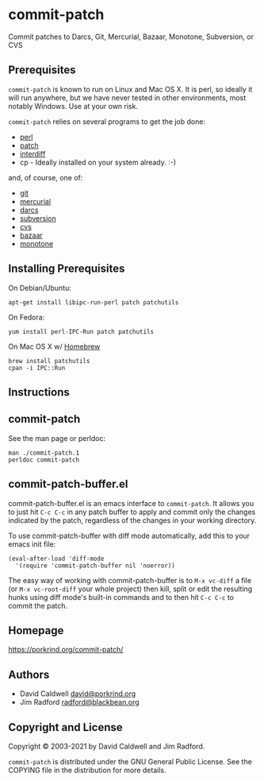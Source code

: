 commit-patch
============

Commit patches to Darcs, Git, Mercurial, Bazaar, Monotone, Subversion, or CVS


Prerequisites
-------------

`commit-patch` is known to run on Linux and Mac OS X. It is perl,
so ideally it will run anywhere, but we have never tested in
other environments, most notably Windows. Use at your own risk.

`commit-patch` relies on several programs to get the job done:

- [perl](https://www.perl.org)
- [patch](https://www.gnu.org/software/patch/)
- [interdiff](http://cyberelk.net/tim/software/patchutils/)
- cp - Ideally installed on your system already. :-)

and, of course, one of:

- [git](https://git-scm.com/)
- [mercurial](https://subversion.apache.org/)
- [darcs](http://darcs.net/)
- [subversion](http://subversion.tigris.org/)
- [cvs](https://www.nongnu.org/cvs/)
- [bazaar](https://bazaar.canonical.com/)
- [monotone](https://www.monotone.ca/)

## Installing Prerequisites

On Debian/Ubuntu:

    apt-get install libipc-run-perl patch patchutils

On Fedora:

    yum install perl-IPC-Run patch patchutils

On Mac OS X w/ [Homebrew](https://brew.sh)

    brew install patchutils
    cpan -i IPC::Run


Instructions
------------

## commit-patch

See the man page or perldoc:

    man ./commit-patch.1
    perldoc commit-patch


## commit-patch-buffer.el

commit-patch-buffer.el is an emacs interface to `commit-patch`. It
allows you to just hit `C-c C-c` in any patch buffer to apply and commit
only the changes indicated by the patch, regardless of the changes in
your working directory.

To use commit-patch-buffer with diff mode automatically, add this to
your emacs init file:

    (eval-after-load 'diff-mode
      '(require 'commit-patch-buffer nil 'noerror))

The easy way of working with commit-patch-buffer is to `M-x vc-diff` a
file (or `M-x vc-root-diff` your whole project) then kill, split or edit
the resulting hunks using diff mode's built-in commands and to then hit
`C-c C-c` to commit the patch.



Homepage
--------
https://porkrind.org/commit-patch/

Authors
-------
- David Caldwell <david@porkrind.org>
- Jim Radford <radford@blackbean.org>

Copyright and License
---------------------
Copyright © 2003-2021 by David Caldwell and Jim Radford.

`commit-patch` is distributed under the GNU General Public
License. See the COPYING file in the distribution for more
details.
